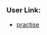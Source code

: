 
### User Link:

- [practise](http://wenku.baidu.com/link?url=DDjatNDORh3kzREA2l4kgTTOKUjA7c3VjRcYQtQTDTn6av7IZVEvrDzpWE_UT112u9khafxIXV7_yO68392lS_plLN4b1AhS73OX7XTgf7m)
